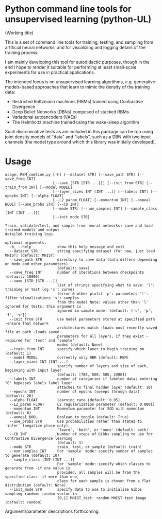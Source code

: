 # Python command line tools for unsupervised learning (python-UL)
(Working title)

This is a set of command line tools for training, testing, and sampling from artificial neural networks, and for visualizing and logging details of the training process.

I am mainly developing this tool for autodidactic purposes, though in the end I hope to render it suitable for performing at least small-scale experiments for use in practical applications.

The intended focus is on unsupervised learning algorithms, e.g. generative-models-based approaches that learn to mimic the density of the training data:
* Restricted Boltzmann machines (RBMs) trained using Contrastive Divergence
* Deep Belief Networks (DBNs) composed of stacked RBMs
* Variational autoencoders (VAEs)
* The Helmholtz machine trained using the wake-sleep algorithm

Such discriminative tests as are included in this package can be run using joint density models of "data" and "labels", such as a DBN with two input channels (the model type around which this library was initially developed).

# Usage

```
usage: RBM_cmdline.py [-h] [--dataset STR] [--save_path STR] [--save_freq INT]
                      [--save [STR [STR ...]]] [--init_from STR] [--train_from INT] [--model MODEL]
                      [--layer_sizes INT [INT ...]] [--labels INT] [--epochs INT] [--alpha FLOAT]
                      [--L2_param FLOAT] [--momentum INT] [--anneal BOOL] [--use_probs STR] [--CD INT]
                      [--mode STR] [--num_samples INT] [--sample_class [INT [INT ...]]]
                      [--init_mode STR]

Train, validate/test, and sample from neural networks; save and load trained models and output
detailed training logs.

optional arguments:
  -h, --help            show this help message and exit
  --dataset STR         string specifying dataset (for now, just load MNIST) (default: MNIST)
  --save_path STR       directory to save data (data differs depending on mode and other parameters)
                        (default: save)
  --save_freq INT       number of iterations between checkpoints (default: 10000)
  --save [STR [STR ...]]
                        list of strings specifying what to save: 'l': training or test log 'c': curves
                        (error & other plots) 'p': parameters 'f': filter visualizations 's': samples
                        from the model Note: values other than 'l' ignored for tests; this argument is
                        ignored in sample mode. (default: ['c', 'p', 'f', 's'])
  --init_from STR       use model parameters stored at specified path -ensure that network
                        architectures match -loads most recently saved file at path -loads saved
                        parameters for all layers, if they exist -required for 'test' and 'sample'
                        modes (default: None)
  --train_from INT      specify which layer to begin training on (default: 1)
  --model MODEL         currently only RBM (default: RBM)
  --layer_sizes INT [INT ...]
                        specify number of layers and size of each, beginning with input layer
                        (default: [784, 500, 500, 2000])
  --labels INT          number of categories if labeled data; entering "0" bypasses labels label layer
                        attaches to final hidden layer (default: 10)
  --epochs INT          number of epochs (sweeps through data) (default: 20)
  --alpha FLOAT         learning rate (default: 0.05)
  --L2_param FLOAT      L2 regularization parameter (default: 0.0001)
  --momentum INT        Momentum parameter for SGD with momentum (default: 0)
  --anneal BOOL         Boolean to toggle (default: True)
  --use_probs STR       Use probabilities rather than states to 'infer' (negative phase only),
                        'learn', 'both', or 'none' (default: both)
  --CD INT              Number of steps of Gibbs sampling to use for Contrastive Divergence learning
                        (default: 1)
  --mode STR            train, test, or sample (default: train)
  --num_samples INT     For 'sample' mode: specify number of samples to generate (default: 10)
  --sample_class [INT [INT ...]]
                        For 'sample' mode: specify which classes to generate from -if one value is
                        provided, all samples will be from the specified class -if more than one,
                        class for each sample is chosen from a flat distribution (default: None)
  --init_mode STR       specify data to use to initialize Gibbs sampling random: random vector in
                        [0,1] MNIST_test: random MNIST test image (default: random)
```

Argument/parameter descriptions forthcoming.
